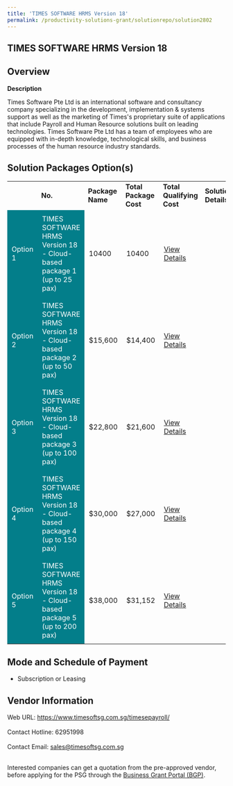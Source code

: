 ```yaml
---
title: 'TIMES SOFTWARE HRMS Version 18'
permalink: /productivity-solutions-grant/solutionrepo/solution2802
---
```


## TIMES SOFTWARE HRMS Version 18

## Overview

**Description**

Times Software Pte Ltd is an international software and consultancy company specializing in the development, implementation & systems support as well as the marketing of Times's proprietary suite of applications that include Payroll and Human Resource solutions built on leading technologies.
Times Software Pte Ltd has a team of employees who are equipped with in-depth knowledge, technological skills, and business processes of the human resource industry standards.

## Solution Packages Option(s)

<table>
<th>
<td><b>No.</b></td>
<td><b>Package Name</b></td>
<td><b>Total Package Cost</b></td>
<td><b>Total Qualifying Cost</b></td>
<td><b>Solution Details</b></td>
</th>
<tr>
<td style='padding: 10px; background-color: #037E8A; color: #FFFFFF;'>Option 1</td>
<td style='padding: 10px; background-color: #037E8A; color: #FFFFFF;'>TIMES SOFTWARE HRMS Version 18 - Cloud-based package 1 (up to 25 pax)</td>
<td style='padding: 10px;'>10400</td>
<td style='padding: 10px;'>10400</td>
<td style='padding: 10px;'><a href='https://www.gobusiness.gov.sg/images/psg/TIMES_SOFTWARE_20210414_Desensitised_Annex_3_Part_1.pdf' target='_blank'>View Details</a></td>
</tr>
<tr>
<td style='padding: 10px; background-color: #037E8A; color: #FFFFFF;'>Option 2</td>
<td style='padding: 10px; background-color: #037E8A; color: #FFFFFF;'>TIMES SOFTWARE HRMS Version 18 - Cloud-based package 2 (up to 50 pax)</td>
<td style='padding: 10px;'>$15,600</td>
<td style='padding: 10px;'>$14,400</td>
<td style='padding: 10px;'><a href='https://www.gobusiness.gov.sg/images/psg/TIMES_SOFTWARE_20210414_Desensitised_Annex_3_Part_2.pdf' target='_blank'>View Details</a></td>
</tr>
<tr>
<td style='padding: 10px; background-color: #037E8A; color: #FFFFFF;'>Option 3</td>
<td style='padding: 10px; background-color: #037E8A; color: #FFFFFF;'>TIMES SOFTWARE HRMS Version 18 - Cloud-based package 3 (up to 100 pax)</td>
<td style='padding: 10px;'>$22,800</td>
<td style='padding: 10px;'>$21,600</td>
<td style='padding: 10px;'><a href='https://www.gobusiness.gov.sg/images/psg/TIMES_SOFTWARE_20210414_Desensitised_Annex_3_Part_3.pdf' target='_blank'>View Details</a></td>
</tr>
<tr>
<td style='padding: 10px; background-color: #037E8A; color: #FFFFFF;'>Option 4</td>
<td style='padding: 10px; background-color: #037E8A; color: #FFFFFF;'>TIMES SOFTWARE HRMS Version 18 - Cloud-based package 4 (up to 150 pax)</td>
<td style='padding: 10px;'>$30,000</td>
<td style='padding: 10px;'>$27,000</td>
<td style='padding: 10px;'><a href='https://www.gobusiness.gov.sg/images/psg/TIMES_SOFTWARE_20210414_Desensitised_Annex_3_Part_4.pdf' target='_blank'>View Details</a></td>
</tr>
<tr>
<td style='padding: 10px; background-color: #037E8A; color: #FFFFFF;'>Option 5</td>
<td style='padding: 10px; background-color: #037E8A; color: #FFFFFF;'>TIMES SOFTWARE HRMS Version 18 - Cloud-based package 5 (up to 200 pax)</td>
<td style='padding: 10px;'>$38,000</td>
<td style='padding: 10px;'>$31,152</td>
<td style='padding: 10px;'><a href='https://www.gobusiness.gov.sg/images/psg/TIMES_SOFTWARE_20210414_Desensitised_Annex_3_Part_5.pdf' target='_blank'>View Details</a></td>
</tr>
</table>

## Mode and Schedule of Payment

 - Subscription or Leasing

## Vendor Information

 Web URL: https://www.timesoftsg.com.sg/timesepayroll/ <br><br>Contact Hotline: 62951998 <br><br>Contact Email: sales@timesoftsg.com.sg <br><br>

Interested companies can get a quotation from the pre-approved vendor, before applying for the PSG through the <a href='https://www.businessgrants.gov.sg/' target='_blank' rel='noopener'>Business Grant Portal (BGP)</a>.

<script src="/jquery/resize-tables.js"></script>

